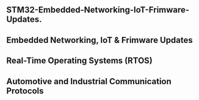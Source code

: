 ## STM32-Embedded-Networking-IoT-Frimware-Updates.

## Embedded Networking, IoT & Frimware Updates
## Real-Time Operating Systems (RTOS)
## Automotive and Industrial Communication Protocols

